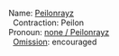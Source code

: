 Name: [Peilonrayz](https://github.com/Peilonrayz/Stack-Exchange-contributions/blob/master/_misc/profile/name.md#name)  
&nbsp; Contraction: Peilon  
Pronoun: [none / Peilonrayz](https://github.com/Peilonrayz/Stack-Exchange-contributions/blob/master/_misc/profile/pronouns.md#pronouns)  
&nbsp; [Omission](https://meta.stackexchange.com/a/336380): encouraged
